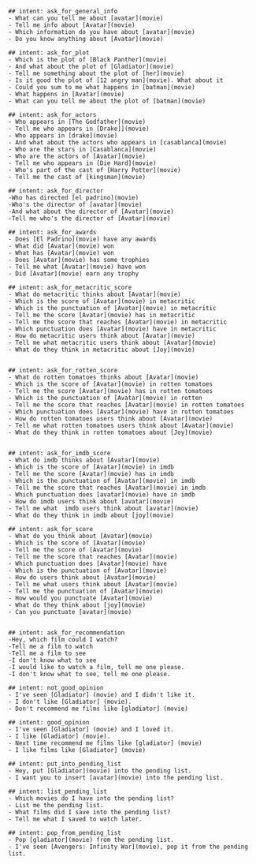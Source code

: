 

    ## intent: ask_for_general_info
    - What can you tell me about [avatar](movie)
    - Tell me info about [Avatar](movie)
    - Which information do you have about [avatar](movie)
    - Do you know anything about [Avatar](movie)

    ## intent: ask_for_plot
    - Which is the plot of [Black Panther](movie)
    - And what about the plot of [Gladiator](movie)
    - Tell me something about the plot of [her](movie)
    - Is it good the plot of [12 angry man](movie). What about it
    - Could you sum to me what happens in [batman](movie)
    - What happens in [Avatar](movie)
    - What can you tell me about the plot of [batman](movie)
    
    ## intent: ask_for_actors
    - Who appears in [The Godfather](movie)
    - Tell me who appears in [Drake]](movie)
    - Who appears in [drake](movie)
    - And what about the actors who appears in [casablanca](movie)
    - Who are the stars in [Casablanca](movie)
    - Who are the actors of [Avatar](movie)
    - Tell me who appears in [Die Hard](movie)
    - Who's part of the cast of [Harry Potter](movie)
    - Tell me the cast of [kingsman](movie)
    
    ## intent: ask_for_director
    -Who has directed [el padrino](movie)
    -Who's the director of [avatar](movie)
    -And what about the director of [Avatar](movie)
    -Tell me who's the director of [Avatar](movie)
    
    ## intent: ask_for_awards
    - Does [El Padrino](movie) have any awards
    - What did [Avatar](movie) won 
    - What has [Avatar](movie) won 
    - Does [Avatar](movie) has some trophies
    - Tell me what [Avatar](movie) have won
    - Did [Avatar](movie) earn any trophy
    
    ## intent: ask_for_metacritic_score
    - What do metacritic thinks about [Avatar](movie)
    - Which is the score of [Avatar](movie) in metacritic
    - Which is the punctuation of [Avatar](movie) in metacritic
    - Tell me the score [Avatar](movie) has in metacritic
    - Tell me the score that reaches [Avatar](movie) in metacritic
    - Which punctuation does [Avatar](movie) have in metacritic
    - How do metacritic users think about [Avatar](movie)
    - Tell me what metacritic users think about [Avatar](movie)
    - What do they think in metacritic about [Joy](movie)

    
    ## intent: ask_for_rotten_score
    - What do rotten tomatoes thinks about [Avatar](movie)
    - Which is the score of [Avatar](movie) in rotten tomatoes
    - Tell me the score [Avatar](movie) has in rotten tomatoes
    - Which is the punctuation of [Avatar](movie) in rotten
    - Tell me the score that reaches [Avatar](movie) in rotten tomatoes
    - Which punctuation does [Avatar](movie) have in rotten tomatoes
    - How do rotten tomatoes users think about [Avatar](movie)
    - Tell me what rotten tomatoes users think about [Avatar](movie)
    - What do they think in rotten tomatoes about [Joy](movie)

    
    ## intent: ask_for_imdb_score
    - What do imdb thinks about [Avatar](movie)
    - Which is the score of [Avatar](movie) in imdb
    - Tell me the score [Avatar](movie) has in imdb
    - Which is the punctuation of [Avatar](movie) in imdb
    - Tell me the score that reaches [Avatar](movie) in imdb
    - Which punctuation does [avatar](movie) have in imdb
    - How do imdb users think about [avatar](movie)
    - Tell me what  imdb users think about [avatar](movie)
    - What do they think in imdb about [joy](movie)
    
    ## intent: ask_for_score
    - What do you think about [Avatar](movie)
    - Which is the score of [Avatar](movie)
    - Tell me the score of [Avatar](movie)
    - Tell me the score that reaches [Avatar](movie)
    - Which punctuation does [Avatar](movie) have
    - Which is the punctuation of [Avatar](movie)
    - How do users think about [Avatar](movie)
    - Tell me what users think about [Avatar](movie)
    - Tell me the punctuation of [Avatar](movie)
    - How would you punctuate [Avatar](movie)
    - What do they think about [joy](movie)
    - Can you punctuate [avatar](movie)


    ## intent: ask_for_recommendation
    -Hey, which film could I watch?
    -Tell me a film to watch 
    -Tell me a film to see
    -I don't know what to see
    -I would like to watch a film, tell me one please.
    -I don't know what to see, tell me one please.
    
    ## intent: not_good_opinion
    - I've seen [Gladiator] (movie) and I didn't like it.
    - I don't like [Gladiator] (movie).
    - Don't recommend me films like [gladiator] (movie)
    
    ## intent: good_opinion
    - I've seen [Gladiator] (movie) and I loved it.
    - I like [Gladiator] (movie).
    - Next time recommend me films like [gladiator] (movie)
    - I like films like [Gladiator] (movie)
    
    ## intent: put_into_pending_list
    - Hey, put [Gladiator](movie) into the pending list.
    - I want you to insert [avatar](movie) into the pending list.
    
    ## intent: list_pending_list
    - Which movies do I have into the pending list?
    - List me the pending list.
    - What films did I save into the pending list?
    - Tell me what I saved to watch later.
    
    ## intent: pop_from_pending_list
    - Pop [gladiator](movie) from the pending list.
    - I've seen [Avengers: Infinity War](movie), pop it from the pending list.
    
    
